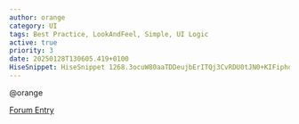 ```yaml
---
author: orange
category: UI
tags: Best Practice, LookAndFeel, Simple, UI Logic
active: true
priority: 3
date: 20250128T130605.419+0100
HiseSnippet: HiseSnippet 1268.3ocuW80aaTDDeujbErITQj3CvRDU0tJN0+KIFiphqchoQMoMBmFUIDpr9t09V4y6Zs25D6Vgf23IDR7IneEx2fJDOgxGAd.3YPh26ClYu6bruFaZrokS4hxty7ameyrSlYtCkBKpmmPhLheT+NTjwxl05yUNUbHLNZucPFW27.hmhJwAaUteGhmG0FYXr3mo2vH1RH+m+d6xDWB2hNZKD5XAyhtOqMSMZ2CKcelqaUhM8HV6wzNeo8rD7JBWQWfOKZlF0gX0hzj9.hVsELQ2i34fLtkocl7YZTvhrYgL4yZYksvVY+jsrnjFMnalYisxWnQ9FDqzYQFWaWalRHqoHJpGxXoxB690bDmxCLvwLOVcWpdQFTMvxAaWU3ZqcQ8tnJNLW6CGFn7Pvob3nv1hAgsOz7.lM6h8GE99.eA3QHFO.ZrPT5sXD5kYb5kdL5MAJYLFkVJfRqXVyRx5nFIQym2ybONbaBgGZDpDnKZgedQyJBPCtZ81jVzpRXwEHRrY5zqggek7SiGGtq7T3SHRrKoA9N3gvrjTva1WXQb2WHZcWtcUJ0MgFxsuMtRsZ3FBIV4Pwmx3eTb.75dTvFtLNslpuKslCkpRrZ70874jmKylJi+r3wpCoCMkhtb6TVPvPVTa8DoRUuYPRCXhXsIxlLdQblM6zCmtSOXq5BIb.ojDaVWuh3MReC+M6kxygXKNsnVMbV3MO7JaVmj.bxveVOKbnec7nboni3j.Fcg0xAPyDXsoPRlh1dDMURB2ioXB.Lw0UaHOLk3QSw3SvfEqSgfFUaRqfvbQ7MuIbNmxrUNEwsI8RjIc5SbVCCgcK8eeC7sBs7ID2tzjISFgbEC7zrarwZCeARTX7PXtoG8.FtZzbfVbQcOHK3KFlFzjppHZ2QvgEIV89f3Lqlbs33K+LcDYmYD4lYD4WM4WBdBDdSzBy3ANRx3wZoyJuTVLjsp86fmFc4V5qPrf+.gh9Pdhj5aHH3feUQMZLQYZZIEttT4DEqqOJ+2.lf2sccpbMbvc7PEgZ.QKrXN8BKiW2KL2ZLEE783L0C6P4SqZHJLzpqKFxJPUkeInqGVBpleVLhAUZdGS+TAjOgCq8+7N24O1FckAmMB3Wb94+5L.NWDve0O7S+0L.NeDvk98m9maidzd6PTDcI3v.ADb5PkJlNtarC8DnAXPA4Xl6P8ZoDc7iTgIgPG2Warp2E8HKcbo9iV73Rd55k5l12SHYOErOwE4A2dGQ6oJK5oKrOr3H.6ZeyYkGnQ5PYMcF0Q9aqVZT0IsdKu7.e87qtbgZun9XpkUq2JqrxK0RTf4Fgdvf.znYvIyNMm72pOqN4YNWMm7Ym+w958J9ToRCd4D88+6NYto4jOmMyNY4u6J4jC9dz+y2j4mZ5ZmY0IK+imc0bRzu7lvIu7HTvvaB6ttDUzI5zy8FJ.pFGYLJ8nR5F68Get32Xi4cUo3JlGxTVNSliKLANBkudavwvgieeycgIysTiH3RlUe7amIgQetnqhwad.QIYPFk4C51tFbSaQAqy4TWc2PiEz4zAqSqWqi.0nba+E5DhPgYzqMBElYnPTahkT7Dqf1F5wueW+c.Nw8+TkXv2LAqwQay4+zF9ZfmXYE8ntDvryKvbyKv7yKvMlWfaNu.2ZdAV30CT+wZ2sqRzN3eaPnCNbW+96FF6xIPFne1J5e.HUN7HD
---
```


@orange

[Forum Entry](https://forum.hise.audio/topic/11459/snippet-horizontal-panel-based-slider-with-hover-fade-in-and-out/17)